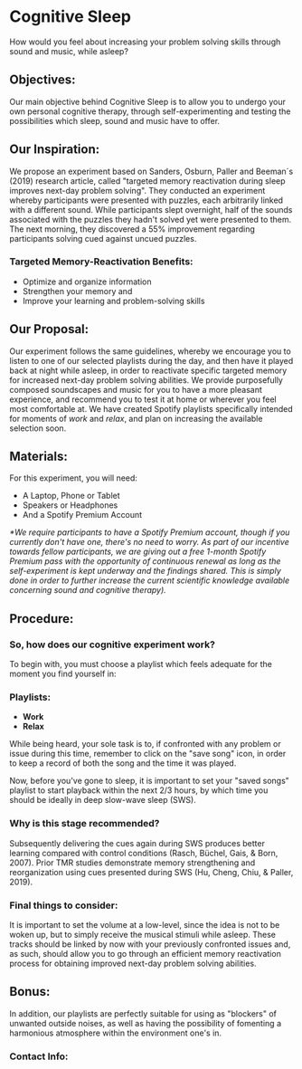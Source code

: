 # Cognitive Sleep

How would you feel about increasing your problem solving skills through sound and music, while asleep?

## Objectives:

Our main objective behind Cognitive Sleep is to allow you to undergo your own personal cognitive therapy, through self-experimenting and testing the possibilities which sleep, sound and music have to offer.

## Our Inspiration:

We propose an experiment based on Sanders, Osburn, Paller and Beeman´s (2019) research article, called "targeted memory reactivation during sleep improves next-day problem solving". They conducted an experiment whereby participants were presented with puzzles, each arbitrarily linked with a different sound. While participants slept overnight, half of the sounds associated with the puzzles they hadn't solved yet were presented to them. The next morning, they discovered a 55% improvement regarding participants solving cued against uncued puzzles.

### Targeted Memory-Reactivation Benefits:

- Optimize and organize information
- Strengthen your memory and
- Improve your learning and problem-solving skills 

## Our Proposal:

Our experiment follows the same guidelines, whereby we encourage you to listen to one of our selected playlists during the day, and then have it played back at night while asleep, in order to reactivate specific targeted memory for increased next-day problem solving abilities. We provide purposefully composed soundscapes and music for you to have a more pleasant experience, and recommend you to test it at home or wherever you feel most comfortable at. We have created Spotify playlists specifically intended for moments of _work_ and _relax_, and plan on increasing the available selection soon. 

## Materials:
For this experiment, you will need:

- A Laptop, Phone or Tablet
- Speakers or Headphones
- And a Spotify Premium Account

_*We require participants to have a Spotify Premium account, though if you currently don't have one, there's no need to worry. As part of our incentive towards fellow participants, we are giving out a free 1-month Spotify Premium pass with the opportunity of continuous renewal as long as the self-experiment is kept underway and the findings shared. This is simply done in order to further increase the current scientific knowledge available concerning sound and cognitive therapy)._


## Procedure:

### So, how does our cognitive experiment work? 

To begin with, you must choose a playlist which feels adequate for the moment you find yourself in:

### Playlists:

- **Work**
- **Relax**

While being heard, your sole task is to, if confronted with any problem or issue during this time, remember to click on the "save song" icon, in order to keep a record of both the song and the time it was played.

Now, before you've gone to sleep, it is important to set your "saved songs" playlist to start playback within the next 2/3 hours, by which time you should be ideally in deep slow-wave sleep (SWS). 

### Why is this stage recommended?

Subsequently delivering the cues again during SWS produces better learning compared with control conditions (Rasch, Büchel, Gais, & Born, 2007). Prior TMR studies demonstrate memory strengthening and reorganization using cues presented during SWS (Hu, Cheng, Chiu, & Paller, 2019).

### Final things to consider:

It is important to set the volume at a low-level, since the idea is not to be woken up, but to simply receive the musical stimuli while asleep. These tracks should be linked by now with your previously confronted issues and, as such, should allow you to go through an efficient memory reactivation process for obtaining improved next-day problem solving abilities.

## Bonus:

In addition, our playlists are perfectly suitable for using as "blockers" of unwanted outside noises, as well as having the possibility of fomenting a harmonious atmosphere within the environment one's in.

### Contact Info: 

